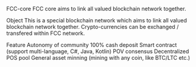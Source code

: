 FCC-core
FCC core aims to link all valued blockchain network together.

Object
This is a special blockchain network which aims to link all valued blockchain network together. Crypto-currencies can be exchanged / transfered within FCC network.

Feature
Autonomy of community
100% cash deposit
Smart contract (support multi-language, C#, Java, Kotlin)
POV consensus
Decentralized POS pool
General asset minning (mining with any coin, like BTC/LTC etc.)
